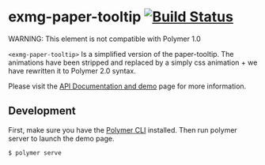 exmg-paper-tooltip [![Build Status](https://travis-ci.org/ExmgElements/exmg-paper-tooltip.svg?branch=master)](https://travis-ci.org/ExmgElements/exmg-paper-tooltip)
================

WARNING: This element is not compatible with Polymer 1.0

`<exmg-paper-tooltip>` Is a simplified version of the paper-tooltip. The
animations have been stripped and replaced by a simply css animation + we
have rewritten it to Polymer 2.0 syntax.

Please visit the [API Documentation and demo](http://ExmgElements.github.io/exmg-paper-tooltip/) page for more information.

## Development

First, make sure you have the [Polymer CLI](https://www.npmjs.com/package/polymer-cli) installed. Then run polymer server to launch the demo page.

```
$ polymer serve
```
